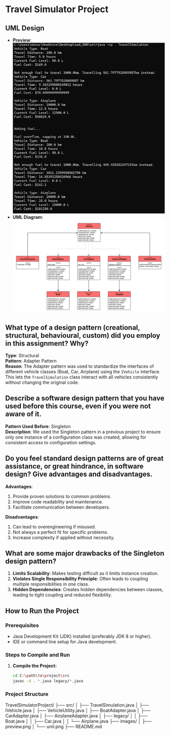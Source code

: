 # Travel Simulator Project

## UML Design
- **Preview**: ![Preview](images/preview.png)
- **UML Diagram**: ![UML](images/uml.png)

## What type of a design pattern (creational, structural, behavioural, custom) did you employ in this assignment? Why?
**Type**: Structural  
**Pattern**: Adapter Pattern  
**Reason**: The Adapter pattern was used to standardize the interfaces of different vehicle classes (Boat, Car, Airplane) using the `IVehicle` interface. This lets the `TravelSimulation` class interact with all vehicles consistently without changing the original code.

## Describe a software design pattern that you have used before this course, even if you were not aware of it.
**Pattern Used Before**: Singleton  
**Description**: We used the Singleton pattern in a previous project to ensure only one instance of a configuration class was created, allowing for consistent access to configuration settings.

## Do you feel standard design patterns are of great assistance, or great hindrance, in software design? Give advantages and disadvantages.
**Advantages**:
1. Provide proven solutions to common problems.
2. Improve code readability and maintenance.
3. Facilitate communication between developers.

**Disadvantages**:
1. Can lead to overengineering if misused.
2. Not always a perfect fit for specific problems.
3. Increase complexity if applied without necessity.

## What are some major drawbacks of the Singleton design pattern?
1. **Limits Scalability**: Makes testing difficult as it limits instance creation.
2. **Violates Single Responsibility Principle**: Often leads to coupling multiple responsibilities in one class.
3. **Hidden Dependencies**: Creates hidden dependencies between classes, leading to tight coupling and reduced flexibility.

## How to Run the Project
### Prerequisites
- Java Development Kit (JDK) installed (preferably JDK 8 or higher).
- IDE or command line setup for Java development.

### Steps to Compile and Run
1. **Compile the Project:**
   ```bash
   cd C:\path\to\project\src
   javac -d . *.java legacy/*.java

### Project Structure
TravelSimulatorProject/
├── src/
│   ├── TravelSimulation.java
│   ├── IVehicle.java
│   ├── VehicleUtility.java
│   ├── BoatAdapter.java
│   ├── CarAdapter.java
│   ├── AirplaneAdapter.java
│   ├── legacy/
│   │   ├── Boat.java
│   │   ├── Car.java
│   │   └── Airplane.java
├── images/
│   ├── preview.png
│   └── uml.png
├── README.md
